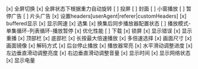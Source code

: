 [x] 全屏切换
[x] 全屏状态下根据重力自动旋转
[ ] 投屏
[ ] 封面
[ ] 小窗播放
[ ] 暂停广告
[ ] 片头广告
[x] 设置headers[userAgent|referer|customHeaders]
[x] buffered显示
[x] 显示网速
[x] 选集
[x] 换集后同步播放器配置状态
[ ] 播放模式-单集循环-列表循环-播放暂停
[x] 优化性能
[ ] 下载
[x] 锁屏
[x] 显示错误
[x] 显示重播
[x] 顶部栏
[x] 底部栏
[x] 长按最大倍速播放
[x] 多倍速选择
[x] 画面尺寸
[x] 画面镜像
[x] 解码方式
[x] 后台停止播放
[x] 播放器常亮
[x] 水平滑动调整进度
[x] 左边垂直滑动调整亮度
[x] 右边垂直滑动调整音量
[x] 显示时间
[x] 显示网络状态
[x] 显示电量